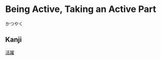 # Being Active, Taking an Active Part
かつやく

## Kanji
[活](../Kanji/kanji-dict/活.md)[躍](../Kanji/kanji-dict/躍.md)